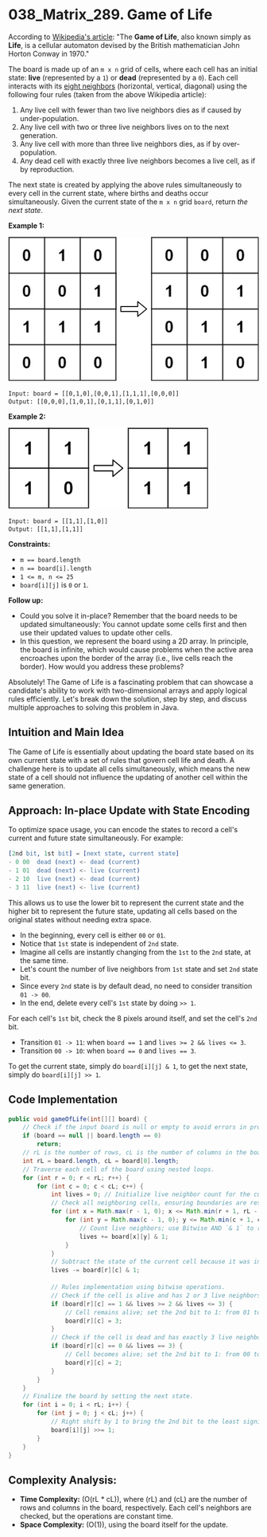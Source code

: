 # 038_Matrix_289. Game of Life

According to [Wikipedia's article](https://en.wikipedia.org/wiki/Conway's_Game_of_Life): "The **Game of Life**, also known simply as **Life**, is a cellular automaton devised by the British mathematician John Horton Conway in 1970."

The board is made up of an `m x n` grid of cells, where each cell has an initial state: **live** (represented by a `1`) or **dead** (represented by a `0`). Each cell interacts with its [eight neighbors](https://en.wikipedia.org/wiki/Moore_neighborhood) (horizontal, vertical, diagonal) using the following four rules (taken from the above Wikipedia article):

1. Any live cell with fewer than two live neighbors dies as if caused by under-population.
2. Any live cell with two or three live neighbors lives on to the next generation.
3. Any live cell with more than three live neighbors dies, as if by over-population.
4. Any dead cell with exactly three live neighbors becomes a live cell, as if by reproduction.

The next state is created by applying the above rules simultaneously to every cell in the current state, where births and deaths occur simultaneously. Given the current state of the `m x n` grid `board`, return *the next state*.

 

**Example 1:**

![img](https://raw.githubusercontent.com/JedLee6/PublicPicBed/main/uPic/grid1-20240429225237339.jpg)

```
Input: board = [[0,1,0],[0,0,1],[1,1,1],[0,0,0]]
Output: [[0,0,0],[1,0,1],[0,1,1],[0,1,0]]
```

**Example 2:**

![img](https://raw.githubusercontent.com/JedLee6/PublicPicBed/main/uPic/grid2.jpg)

```
Input: board = [[1,1],[1,0]]
Output: [[1,1],[1,1]]
```

 

**Constraints:**

- `m == board.length`
- `n == board[i].length`
- `1 <= m, n <= 25`
- `board[i][j]` is `0` or `1`.

 

**Follow up:**

- Could you solve it in-place? Remember that the board needs to be updated simultaneously: You cannot update some cells first and then use their updated values to update other cells.
- In this question, we represent the board using a 2D array. In principle, the board is infinite, which would cause problems when the active area encroaches upon the border of the array (i.e., live cells reach the border). How would you address these problems?



Absolutely! The Game of Life is a fascinating problem that can showcase a candidate's ability to work with two-dimensional arrays and apply logical rules efficiently. Let's break down the solution, step by step, and discuss multiple approaches to solving this problem in Java.

## Intuition and Main Idea

The Game of Life is essentially about updating the board state based on its own current state with a set of rules that govern cell life and death. A challenge here is to update all cells simultaneously, which means the new state of a cell should not influence the updating of another cell within the same generation.

## Approach: In-place Update with State Encoding

To optimize space usage, you can encode the states to record a cell's current and future state simultaneously. For example:

```erlang
[2nd bit, 1st bit] = [next state, current state]
- 0 00  dead (next) <- dead (current)
- 1 01  dead (next) <- live (current)  
- 2 10  live (next) <- dead (current)  
- 3 11  live (next) <- live (current) 
```

This allows us to use the lower bit to represent the current state and the higher bit to represent the future state, updating all cells based on the original states without needing extra space.

- In the beginning, every cell is either `00` or `01`.
- Notice that `1st` state is independent of `2nd` state.
- Imagine all cells are instantly changing from the `1st` to the `2nd` state, at the same time.
- Let's count the number of live neighbors from `1st` state and set `2nd` state bit.
- Since every `2nd` state is by default dead, no need to consider transition `01 -> 00`.
- In the end, delete every cell's `1st` state by doing `>> 1`.

For each cell's `1st` bit, check the 8 pixels around itself, and set the cell's `2nd` bit.

- Transition `01 -> 11`: when `board == 1` and `lives >= 2 && lives <= 3`.
- Transition `00 -> 10`: when `board == 0` and `lives == 3`.

To get the current state, simply do `board[i][j] & 1`, to get the next state, simply do `board[i][j] >> 1`.

## Code Implementation

```java
public void gameOfLife(int[][] board) {
    // Check if the input board is null or empty to avoid errors in processing.
    if (board == null || board.length == 0)
        return;
    // rL is the number of rows, cL is the number of columns in the board.
    int rL = board.length, cL = board[0].length;
    // Traverse each cell of the board using nested loops.
    for (int r = 0; r < rL; r++) {
        for (int c = 0; c < cL; c++) {
            int lives = 0; // Initialize live neighbor count for the current cell.
            // Check all neighboring cells, ensuring boundaries are respected.
            for (int x = Math.max(r - 1, 0); x <= Math.min(r + 1, rL - 1); x++) {
                for (int y = Math.max(c - 1, 0); y <= Math.min(c + 1, cL - 1); y++) {
                    // Count live neighbors; use Bitwise AND `& 1` to read only the least significant bit (current state).
                    lives += board[x][y] & 1;
                }
            }
            // Subtract the state of the current cell because it was included in the neighbor count.
            lives -= board[r][c] & 1;

            // Rules implementation using bitwise operations.
            // Check if the cell is alive and has 2 or 3 live neighbors.
            if (board[r][c] == 1 && lives >= 2 && lives <= 3) {
                // Cell remains alive; set the 2nd bit to 1: from 01 to 11.
                board[r][c] = 3;
            }
            // Check if the cell is dead and has exactly 3 live neighbors.
            if (board[r][c] == 0 && lives == 3) {
                // Cell becomes alive; set the 2nd bit to 1: from 00 to 10.
                board[r][c] = 2;
            }
        }
    }
    // Finalize the board by setting the next state.
    for (int i = 0; i < rL; i++) {
        for (int j = 0; j < cL; j++) {
            // Right shift by 1 to bring the 2nd bit to the least significant bit position.
            board[i][j] >>= 1;
        }
    }
}
```

## Complexity Analysis:

- **Time Complexity:** \(O(rL * cL)\), where (rL) and (cL) are the number of rows and columns in the board, respectively. Each cell's neighbors are checked, but the operations are constant time.
- **Space Complexity:** \(O(1)\), using the board itself for the update.

